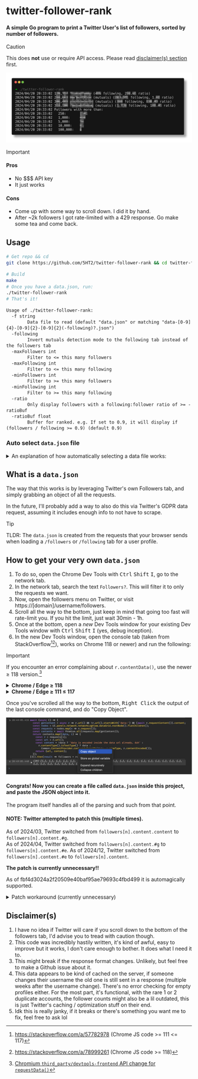 # twitter-follower-rank

#### A simple Go program to print a Twitter User's list of followers, sorted by number of followers.

> [!CAUTION]
> This does **not** use or require API access.
> Please read [disclaimer(s) section](#disclaimers) first.

![](./.github/IMAGES/preview.png)

> [!IMPORTANT]
> #### Pros
> - No $$$ API key
> - It just works
>
>#### Cons
> - Come up with some way to scroll down. I did it by hand.
> - After ~2k followers I got rate-limited with a 429 response. Go make some tea and come back.


## Usage

```bash
# Get repo && cd
git clone https://github.com/5HT2/twitter-follower-rank && cd twitter-follower-rank
```
```bash
# Build
make
# Once you have a data.json, run:
./twitter-follower-rank
# That's it!
```

<!-- GENERATED FROM MAKEFILE -->
```
Usage of ./twitter-follower-rank:
  -f string
        Data file to read (default "data.json" or matching "data-[0-9]{4}-[0-9]{2}-[0-9]{2}(-following)?.json")
  -following
        Invert mutuals detection mode to the following tab instead of the followers tab
  -maxFollowers int
        Filter to <= this many followers
  -maxFollowing int
        Filter to <= this many following
  -minFollowers int
        Filter to >= this many followers
  -minFollowing int
        Filter to >= this many following
  -ratio
        Only display followers with a following:follower ratio of >= -ratioBuf
  -ratioBuf float
        Buffer for ranked. e.g. If set to 0.9, it will display if (followers / following >= 0.9) (default 0.9)
```
<!-- GENERATED FROM MAKEFILE -->

### Auto select `data.json` file

<details><summary>An explanation of how automatically selecting a data file works:</summary>

---

The dates given here are **examples**, to show how the sort order works. It will use the first valid file that it finds.
- The flag `-f` is always prioritized as first, and is only ignored if the file cannot be read / does not exist.
- The `data.json` value is always **last** as a final fallback.
- The rest of the files are found from the existing files in the current working directory.

By default, the data file will by selected in this order:
```
my-custom-file.json (optionally set by -f)
data-2024-04-20.json
data-2024-03-01.json
data-2023-11-30.json
data.json
```

If you have the `-following` flag set it would instead look like this:
```
my-custom-file.json (optionally set by -f)
data-2024-04-20-following.json
data-2024-03-01-following.json
data.json
```

---

</details>

## What is a `data.json`

The way that this works is by leveraging Twitter's own Followers tab, and simply grabbing an object of all the requests.

In the future, I'll probably add a way to also do this via Twitter's GDPR data request, assuming it includes enough info to not have to scrape.

> [!TIP]
> TLDR:
> The `data.json` is created from the requests
> that your browser sends when loading a `/followers` or `/following` tab for a user profile.

## How to get your very own `data.json`

1. To do so, open the Chrome Dev Tools with <kbd>Ctrl</kbd> <kbd>Shift</kbd> <kbd>I</kbd>, go to the network tab.
2. In the network tab, search the text `Followers?`. This will filter it to only the requests we want.
3. Now, open the followers menu on Twitter, or visit https://[domain]/username/followers.
4. Scroll all the way to the bottom, just keep in mind that going too fast will rate-limit you. If you hit the limit, just wait 30min - 1h.
5. Once at the bottom, open a _new_ Dev Tools window for your existing Dev Tools window with <kbd>Ctrl</kbd> <kbd>Shift</kbd> <kbd>I</kbd> (yes, debug inception).
6. In the new Dev Tools window, open the console tab (taken from StackOverflow[^1][^2]), works on Chrome 118 or newer) and run the following:
> [!IMPORTANT]
> If you encounter an error complaining about `r.contentData()`, use the newer ≥ 118 version.[^3]
<details><summary><b>Chrome / Edge ≥ 118</b></summary>

```javascript
let followers = await (async () => {
  const getContent = r => r.url() && !r.url().startsWith('data:') && r.contentData();
  const nodes = UI.panels.network.networkLogView.dataGrid.rootNode().flatChildren();
  const requests = nodes.map(n => n.request());
  const contents = await Promise.all(requests.map(getContent));
  return contents.map((data, i) => {
    const r = requests[i];
    const url = r.url();
    const body = data?.content;
    const content = !data ? url :
        r.contentType().isTextType() ? data :
            typeof body !== 'string' ? body :
                `data:${r.mimeType}${data.encoded ? ';base64' : ''},${body}`;
    return { url, content };
  });
})();
```
</details>
<details><summary><b>Chrome / Edge ≥ 111 ≤ 117</b></summary>

  ```javascript
  let followers = await (async () => {
  const getContent = r => r.url() && !r.url().startsWith('data:') && r.contentData();
  const nodes = UI.panels.network.networkLogView.dataGrid.rootNode().flatChildren();
  const requests = nodes.map(n => n.request());
  const contents = await Promise.all(requests.map(getContent));
  return contents.map((data, i) => {
  const r = requests[i];
  const url = r.url();
  const body = data?.content;
  const content = !data ? url :
  r.contentType().isTextType() ? data :
  typeof body !== 'string' ? body :
  `data:${r.mimeType}${data.encoded ? ';base64' : ''},${body}`;
  return { url, content };
  });
  })();
  ```
</details>

Once you've scrolled all the way to the bottom, <kbd>Right Click</kbd> the output of the last console command, and do "Copy Object".

![](./.github/IMAGES/chrome.png)

#### Congrats! Now you can create a file called `data.json` inside this project, and paste the JSON object into it.
The program itself handles all of the parsing and such from that point.

#### NOTE: Twitter attempted to patch this (multiple times).

As of 2024/03, Twitter switched from `followers[n].content.content` to `followers[n].content.#g`.<br>
As of 2024/04, Twitter switched from `followers[n].content.#g` to `followers[n].content.#e`.
As of 2024/12, Twitter switched from `followers[n].content.#e` to `followers[n].content`.

**The patch is currently __unnecessary__!!**

As of fbf4d3024a2f20509e40baf95ae79693c4fbd499 it is automagically supported.

<details><summary>Patch workaround (currently unnecessary)</summary>

This is annoying, as it means the Chrome Dev tools don't include the final `.content` when doing "Copy Object", *but* there is a workaround.
There's a `fix-chrome-private-field.applescript` script which you can run with `osascript fix-chrome-private-field.applescript [number of items]`.

The script essentially just types out `followers[n].content.content = followers[n].content.#e` incrementally and increases `n`. You can't do this in a for loop in Chrome for some reason, as it will give you a private field access error.

If you'd like a Linux version of the script, or know how to get around Chrome not allowing accessing private fields in a for loop, feel free to open an issue or message me (my contact info is listed on [my profile](https://github.com/5HT2)).

</details>

## Disclaimer(s)

1. I have no idea if Twitter will care if you scroll down to the bottom of the followers tab, I'd advise you to tread with caution though.
2. This code was incredibly hastily written, it's kind of awful, easy to improve but it works, I don't care enough to bother. It does what I need it to.
3. This might break if the response format changes. Unlikely, but feel free to make a Github issue about it.
4. This data appears to be kind of cached on the server, if someone changes their username the old one is still sent in a response (multiple weeks after the username change). There's no error checking for empty profiles either.
For the most part, it's functional, with the rare 1 or 2 duplicate accounts, the follower counts might also be a lil outdated, this is just Twitter's caching / optimization stuff on their end.
5. Idk this is really janky, if it breaks or there's something you want me to fix, feel free to ask lol

[^1]: https://stackoverflow.com/a/57782978 (Chrome JS code >= 111 <= 117)
[^2]: https://stackoverflow.com/a/78999261 (Chrome JS code >= 118)
[^3]: [Chromium `third_party/devtools-frontend` API change for `requestData()`](https://source.chromium.org/chromium/_/chromium/devtools/devtools-frontend/+/0d87db62760f96b8efe54bb6a97c3450b372bb74:front_end/core/sdk/NetworkRequest.ts;dlc=37ae2d25449c0b76cb5559f60460707fee5e01b5)
  
